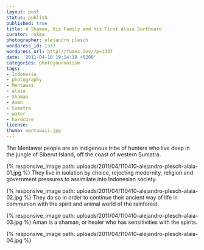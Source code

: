 ```yaml
---
layout: post
status: publish
published: true
title: A Shaman, His Family and his First Alaia Surfboard
curator: rokma
photographer: alejandro plesch
wordpress_id: 1337
wordpress_url: http://fumes.dev/?p=1337
date: '2011-04-10 19:14:19 +0200'
categories: photojournalism
tags:
- Indonesia
- photography
- Mentawai
- alaia
- Shaman
- Aman
- Sumatra
- water
- hardcore
license:
thumb: mentawaii.jpg
---
```

 
The Mentawai people are an indigenous tribe of hunters who live deep in the jungle of Siberut Island, off the coast of western Sumatra.  

{% responsive_image path: uploads/2011/04/110410-alejandro-plesch-alaia-01.jpg %}
They live in isolation by choice, rejecting modernity, religion and government pressures to assimilate into Indonesian society. 


{% responsive_image path: uploads/2011/04/110410-alejandro-plesch-alaia-02.jpg %}
They do so in order to continue their ancient way of life in communion with the spirit and animal world of the rainforest.

{% responsive_image path: uploads/2011/04/110410-alejandro-plesch-alaia-03.jpg %}
Aman is a shaman, or healer who has sensitivities with the spirits.

{% responsive_image path: uploads/2011/04/110410-alejandro-plesch-alaia-04.jpg %}

